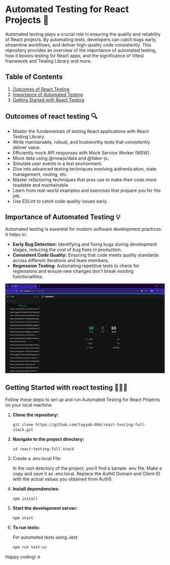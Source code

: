 # Automated Testing for React Projects 🚀

Automated testing plays a crucial role in ensuring the quality and reliability of React projects. By automating tests, developers can catch bugs early, streamline workflows, and deliver high-quality code consistently. This repository provides an overview of the importance of automated testing, how it boosts testing for React apps, and the significance of Vitest framework and Testing Library and more.

## Table of Contents

1. [Outcomes of React Testing](#outcomes-of-react-testing)
2. [Importance of Automated Testing](#importance-of-automated-testing)
3. [Getting Started with React Testing](#getting-started-with-react-testing)

## Outcomes of react testing 🔍

- Master the fundamentals of testing React applications with React Testing Library.
- Write maintainable, robust, and trustworthy tests that consistently deliver value.
- Efficiently mock API responses with Mock Service Worker (MSW).
- Mock data using @mswjs/data and @faker-js.
- Simulate user events in a test environment.
- Dive into advanced testing techniques involving authentication, state management, routing, etc.
- Master refactoring techniques that pros use to make their code more readable and maintainable.
- Learn from real-world examples and exercises that prepare you for the job.
- Use ESLint to catch code quality issues early.

## Importance of Automated Testing 💡

Automated testing is essential for modern software development practices. It helps in:

- **Early Bug Detection:** Identifying and fixing bugs during development stages, reducing the cost of bug fixes in production.
- **Consistent Code Quality:** Ensuring that code meets quality standards across different iterations and team members.
- **Regression Testing:** Automating repetitive tests to check for regressions and ensure new changes don't break existing functionalities.

![Testing Basic](./src/assets/react-testing.png)

## Getting Started with react testing 👩🏻‍💻

Follow these steps to set up and run Automated Testing for React Projects on your local machine:

1. **Clone the repository:**

   ```
   git clone https://github.com/tayyab-004/react-testing-full-stack.git
   ```

2. **Navigate to the project directory:**

   ```
   cd react-testing-full-stack
   ```

3. Create a .env.local File:

   In the root directory of the project, you'll find a sample .env file. Make a copy and save it as .env.local.
   Replace the Auth0 Domain and Client ID with the actual values you obtained from Auth0.

4. **Install dependencies:**

   ```
   npm install
   ```

6. **Start the development server:**

   ```
   npm start
   ```

7. **To run tests:**

   For automated tests using Jest:

   ```
   npm run test:ui
   ```

Happy coding! ☕